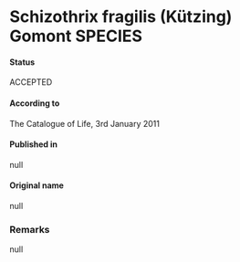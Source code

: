 Schizothrix fragilis (Kützing) Gomont SPECIES
=======

#### Status
ACCEPTED

#### According to
The Catalogue of Life, 3rd January 2011

#### Published in
null

#### Original name
null

### Remarks
null